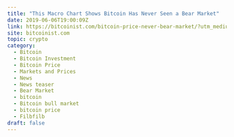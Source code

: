 ```yaml
---
title: "This Macro Chart Shows Bitcoin Has Never Seen a Bear Market"
date: 2019-06-06T19:00:09Z
link: https://bitcoinist.com/bitcoin-price-never-bear-market/?utm_medium=RSS&utm_source=hune
site: bitcoinist.com
topic: crypto
category:
  - Bitcoin
  - Bitcoin Investment
  - Bitcoin Price
  - Markets and Prices
  - News
  - News teaser
  - Bear Market
  - bitcoin
  - Bitcoin bull market
  - bitcoin price
  - Filbfilb
draft: false
---
```

